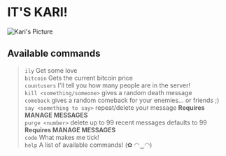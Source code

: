# IT'S KARI!

![Kari's Picture](https://cdn.discordapp.com/app-icons/427648524721586189/eb993abdb82ec7dbf8fc4c4882625a63.png)  

## Available commands

> `ily`  Get some love  
> `bitcoin`  Gets the current bitcoin price  
> `countusers`  I'll tell you how many people are in the server!  
> `kill <something/someone>`  gives a random death message  
> `comeback`  gives a random comeback for your enemies... or friends ;)  
> `say <something to say>`  repeat/delete your message **Requires MANAGE MESSAGES**  
> `purge <number>` delete up to 99 recent messages defaults to 99 **Requires MANAGE MESSAGES**  
> `code`  What makes me tick!   
> `help`  A list of available commands! (✿ ◠‿◠)   
